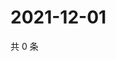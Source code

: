 # 2021-12-01

共 0 条

<!-- BEGIN WEIBO -->
<!-- 最后更新时间 Wed Dec 01 2021 01:20:27 GMT+0800 (China Standard Time) -->

<!-- END WEIBO -->

